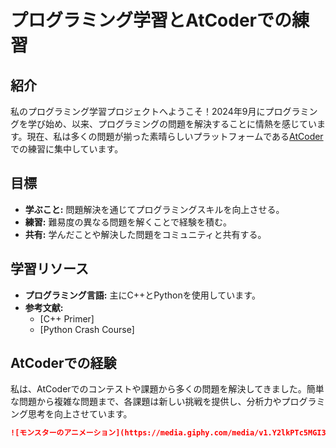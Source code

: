 # プログラミング学習とAtCoderでの練習

## 紹介
私のプログラミング学習プロジェクトへようこそ！2024年9月にプログラミングを学び始め、以来、プログラミングの問題を解決することに情熱を感じています。現在、私は多くの問題が揃った素晴らしいプラットフォームである[AtCoder](https://atcoder.jp/)での練習に集中しています。

## 目標
- **学ぶこと:** 問題解決を通じてプログラミングスキルを向上させる。
- **練習:** 難易度の異なる問題を解くことで経験を積む。
- **共有:** 学んだことや解決した問題をコミュニティと共有する。

## 学習リソース
- **プログラミング言語:** 主にC++とPythonを使用しています。
- **参考文献:**
  - [C++ Primer]
  - [Python Crash Course]

## AtCoderでの経験
私は、AtCoderでのコンテストや課題から多くの問題を解決してきました。簡単な問題から複雑な問題まで、各課題は新しい挑戦を提供し、分析力やプログラミング思考を向上させています。



```markdown
![モンスターのアニメーション](https://media.giphy.com/media/v1.Y2lkPTc5MGI3NjExdWExMHVydWo4a2ptcWMyOXZ5ZnhteHgzMGRzbzRpa2w0MTJwMXJxNCZlcD12MV9naWZzX3NlYXJjaCZjdD1n/CuuSHzuc0O166MRfjt/giphy.gif)
